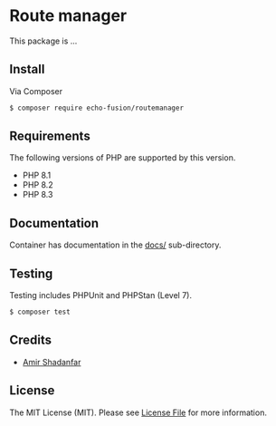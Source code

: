 # Route manager

This package is ...


## Install

Via Composer

``` bash
$ composer require echo-fusion/routemanager
```

## Requirements

The following versions of PHP are supported by this version.

* PHP 8.1
* PHP 8.2
* PHP 8.3

## Documentation

Container has documentation in the [docs/](https://github.com/echo-fusion/routemanager/tree/master/docs) sub-directory.

## Testing

Testing includes PHPUnit and PHPStan (Level 7).
``` bash
$ composer test
```

## Credits

- [Amir Shadanfar](https://github.com/amir-shadanfar)

## License

The MIT License (MIT). Please see [License File](https://github.com/echo-fusion/routemanager/blob/main/LICENSE) for more information.

